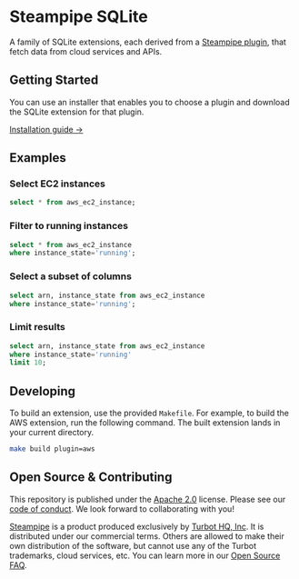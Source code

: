 # Steampipe SQLite

A family of SQLite extensions, each derived from a [Steampipe plugin](https://hub.steampipe.io/plugins), that fetch data from cloud services and APIs.

## Getting Started

You can use an installer that enables you to choose a plugin and download the SQLite extension for that plugin.

[Installation guide →](https://steampipe.io/docs/steampipe_sqlite/install)

## Examples

### Select EC2 instances

```sql
select * from aws_ec2_instance;
```

### Filter to running instances

```sql
select * from aws_ec2_instance
where instance_state='running';
```

### Select a subset of columns

```sql
select arn, instance_state from aws_ec2_instance
where instance_state='running';
```

### Limit results

```sql
select arn, instance_state from aws_ec2_instance
where instance_state='running'
limit 10;
```
## Developing

To build an extension, use the provided `Makefile`. For example, to build the AWS extension, run the following command. The built extension lands in your current directory. 

```bash
make build plugin=aws
```

## Open Source & Contributing

This repository is published under the [Apache 2.0](https://www.apache.org/licenses/LICENSE-2.0) license. Please see our [code of conduct](https://github.com/turbot/.github/blob/main/CODE_OF_CONDUCT.md). We look forward to collaborating with you!

[Steampipe](https://steampipe.io) is a product produced exclusively by [Turbot HQ, Inc](https://turbot.com). It is distributed under our commercial terms. Others are allowed to make their own distribution of the software, but cannot use any of the Turbot trademarks, cloud services, etc. You can learn more in our [Open Source FAQ](https://turbot.com/open-source).

